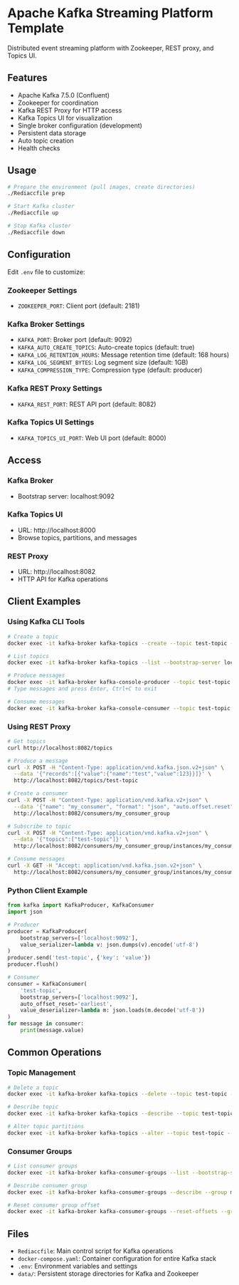 # Apache Kafka Streaming Platform Template

Distributed event streaming platform with Zookeeper, REST proxy, and Topics UI.

## Features

- Apache Kafka 7.5.0 (Confluent)
- Zookeeper for coordination
- Kafka REST Proxy for HTTP access
- Kafka Topics UI for visualization
- Single broker configuration (development)
- Persistent data storage
- Auto topic creation
- Health checks

## Usage

```bash
# Prepare the environment (pull images, create directories)
./Rediaccfile prep

# Start Kafka cluster
./Rediaccfile up

# Stop Kafka cluster
./Rediaccfile down
```

## Configuration

Edit `.env` file to customize:

### Zookeeper Settings
- `ZOOKEEPER_PORT`: Client port (default: 2181)

### Kafka Broker Settings
- `KAFKA_PORT`: Broker port (default: 9092)
- `KAFKA_AUTO_CREATE_TOPICS`: Auto-create topics (default: true)
- `KAFKA_LOG_RETENTION_HOURS`: Message retention time (default: 168 hours)
- `KAFKA_LOG_SEGMENT_BYTES`: Log segment size (default: 1GB)
- `KAFKA_COMPRESSION_TYPE`: Compression type (default: producer)

### Kafka REST Proxy Settings
- `KAFKA_REST_PORT`: REST API port (default: 8082)

### Kafka Topics UI Settings
- `KAFKA_TOPICS_UI_PORT`: Web UI port (default: 8000)

## Access

### Kafka Broker
- Bootstrap server: localhost:9092

### Kafka Topics UI
- URL: http://localhost:8000
- Browse topics, partitions, and messages

### REST Proxy
- URL: http://localhost:8082
- HTTP API for Kafka operations

## Client Examples

### Using Kafka CLI Tools
```bash
# Create a topic
docker exec -it kafka-broker kafka-topics --create --topic test-topic --bootstrap-server localhost:9092 --partitions 3 --replication-factor 1

# List topics
docker exec -it kafka-broker kafka-topics --list --bootstrap-server localhost:9092

# Produce messages
docker exec -it kafka-broker kafka-console-producer --topic test-topic --bootstrap-server localhost:9092
# Type messages and press Enter, Ctrl+C to exit

# Consume messages
docker exec -it kafka-broker kafka-console-consumer --topic test-topic --from-beginning --bootstrap-server localhost:9092
```

### Using REST Proxy
```bash
# Get topics
curl http://localhost:8082/topics

# Produce a message
curl -X POST -H "Content-Type: application/vnd.kafka.json.v2+json" \
  --data '{"records":[{"value":{"name":"test","value":123}}]}' \
  http://localhost:8082/topics/test-topic

# Create a consumer
curl -X POST -H "Content-Type: application/vnd.kafka.v2+json" \
  --data '{"name": "my_consumer", "format": "json", "auto.offset.reset": "earliest"}' \
  http://localhost:8082/consumers/my_consumer_group

# Subscribe to topic
curl -X POST -H "Content-Type: application/vnd.kafka.v2+json" \
  --data '{"topics":["test-topic"]}' \
  http://localhost:8082/consumers/my_consumer_group/instances/my_consumer/subscription

# Consume messages
curl -X GET -H "Accept: application/vnd.kafka.json.v2+json" \
  http://localhost:8082/consumers/my_consumer_group/instances/my_consumer/records
```

### Python Client Example
```python
from kafka import KafkaProducer, KafkaConsumer
import json

# Producer
producer = KafkaProducer(
    bootstrap_servers=['localhost:9092'],
    value_serializer=lambda v: json.dumps(v).encode('utf-8')
)
producer.send('test-topic', {'key': 'value'})
producer.flush()

# Consumer
consumer = KafkaConsumer(
    'test-topic',
    bootstrap_servers=['localhost:9092'],
    auto_offset_reset='earliest',
    value_deserializer=lambda m: json.loads(m.decode('utf-8'))
)
for message in consumer:
    print(message.value)
```

## Common Operations

### Topic Management
```bash
# Delete a topic
docker exec -it kafka-broker kafka-topics --delete --topic test-topic --bootstrap-server localhost:9092

# Describe topic
docker exec -it kafka-broker kafka-topics --describe --topic test-topic --bootstrap-server localhost:9092

# Alter topic partitions
docker exec -it kafka-broker kafka-topics --alter --topic test-topic --partitions 5 --bootstrap-server localhost:9092
```

### Consumer Groups
```bash
# List consumer groups
docker exec -it kafka-broker kafka-consumer-groups --list --bootstrap-server localhost:9092

# Describe consumer group
docker exec -it kafka-broker kafka-consumer-groups --describe --group my-group --bootstrap-server localhost:9092

# Reset consumer group offset
docker exec -it kafka-broker kafka-consumer-groups --reset-offsets --group my-group --topic test-topic --to-earliest --execute --bootstrap-server localhost:9092
```

## Files

- `Rediaccfile`: Main control script for Kafka operations
- `docker-compose.yaml`: Container configuration for entire Kafka stack
- `.env`: Environment variables and settings
- `data/`: Persistent storage directories for Kafka and Zookeeper